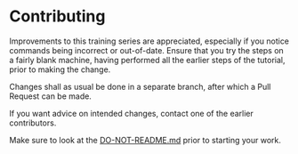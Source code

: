 # Contributing

Improvements to this training series are appreciated, especially if you notice commands being incorrect or out-of-date. Ensure that you try the steps on a fairly blank machine, having performed all the earlier steps of the tutorial, prior to making the change.

Changes shall as usual be done in a separate branch, after which a Pull Request can be made.

If you want advice on intended changes, contact one of the earlier contributors.

Make sure to look at the [DO-NOT-README.md](workbook/DO-NOT-README.md) prior to starting your work.